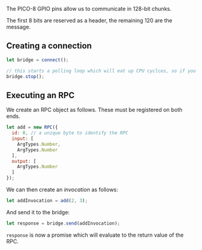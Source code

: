 The PICO-8 GPIO pins allow us to communicate in 128-bit chunks.

The first 8 bits are reserved as a header, the remaining 120 are the message.

## Creating a connection

```javascript
let bridge = connect();

// this starts a polling loop which will eat up CPU cyclces, so if you no longer need it, stop it:
bridge.stop();
```

## Executing an RPC

We create an RPC object as follows. These must be registered on both ends.

```javascript
let add = new RPC({
  id: 0, // a unique byte to identify the RPC
  input: [
    ArgTypes.Number,
    ArgTypes.Number
  ],
  output: [
    ArgTypes.Number
  ]
});
```

We can then create an *invocation* as follows:

```javascript
let addInvocation = add(2, 3);
```

And send it to the bridge:

```javascript
let response = bridge.send(addInvocation);
```

`response` is now a promise which will evaluate to the return value of the RPC.
